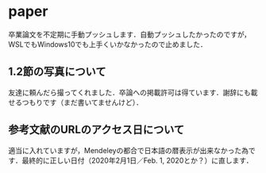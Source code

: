 # paper
卒業論文を不定期に手動プッシュします．自動プッシュしたかったのですが，WSLでもWindows10でも上手くいかなかったので止めました．
## 1.2節の写真について
友達に頼んだら撮ってくれました．卒論への掲載許可は得ています．謝辞にも載せるつもりです（まだ書いてませんけど）．
## 参考文献のURLのアクセス日について
適当に入れていますが，Mendeleyの都合で日本語の暦表示が出来なかった為です．最終的に正しい日付（2020年2月1日／Feb. 1, 2020とか？）に直します．
